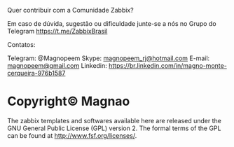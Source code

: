 Quer contribuir com a Comunidade Zabbix? 

Em caso de dúvida, sugestão ou dificuldade junte-se a nós no Grupo do Telegram https://t.me/ZabbixBrasil 

Contatos:

Telegram: @Magnopeem
Skype: magnopeem_rj@hotmail.com
E-mail: magnopeem@gmail.com
Linkedin: https://br.linkedin.com/in/magno-monte-cerqueira-976b1587













# Copyright© Magnao

The zabbix templates and softwares available here are released under the GNU General Public License (GPL) version 2. The formal terms of the GPL can be found at http://www.fsf.org/licenses/.


